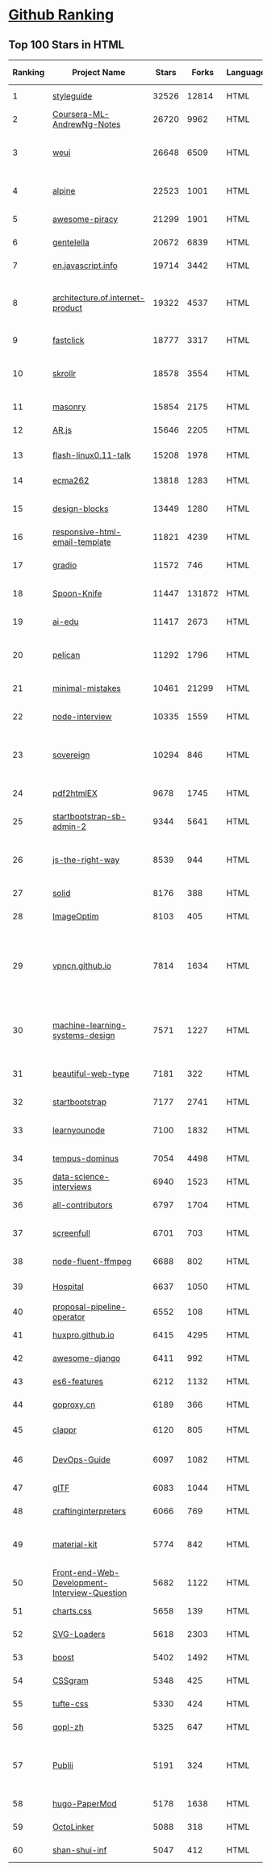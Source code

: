 [Github Ranking](../README.md)
==========

## Top 100 Stars in HTML

| Ranking | Project Name | Stars | Forks | Language | Open Issues | Description | Last Commit |
| ------- | ------------ | ----- | ----- | -------- | ----------- | ----------- | ----------- |
| 1 | [styleguide](https://github.com/google/styleguide) | 32526 | 12814 | HTML | 186 | Style guides for Google-originated open-source projects | 2022-12-29T00:30:13Z |
| 2 | [Coursera-ML-AndrewNg-Notes](https://github.com/fengdu78/Coursera-ML-AndrewNg-Notes) | 26720 | 9962 | HTML | 48 | 吴恩达老师的机器学习课程个人笔记 | 2022-04-29T02:47:58Z |
| 3 | [weui](https://github.com/Tencent/weui) | 26648 | 6509 | HTML | 41 | A UI library by WeChat official design team, includes the most useful widgets/modules in mobile web applications. | 2022-12-31T18:30:22Z |
| 4 | [alpine](https://github.com/alpinejs/alpine) | 22523 | 1001 | HTML | 0 | A rugged, minimal framework for composing JavaScript behavior in your markup.  | 2022-12-31T00:00:53Z |
| 5 | [awesome-piracy](https://github.com/Igglybuff/awesome-piracy) | 21299 | 1901 | HTML | 156 | A curated list of awesome warez and piracy links | 2023-01-01T21:49:49Z |
| 6 | [gentelella](https://github.com/ColorlibHQ/gentelella) | 20672 | 6839 | HTML | 32 | Free Bootstrap 4 Admin Dashboard Template | 2022-11-22T03:24:25Z |
| 7 | [en.javascript.info](https://github.com/javascript-tutorial/en.javascript.info) | 19714 | 3442 | HTML | 88 | Modern JavaScript Tutorial  | 2022-12-26T16:02:06Z |
| 8 | [architecture.of.internet-product](https://github.com/davideuler/architecture.of.internet-product) | 19322 | 4537 | HTML | 3 | 互联网公司技术架构，微信/淘宝/微博/腾讯/阿里/美团点评/百度/Google/Facebook/Amazon/eBay的架构，欢迎PR补充 | 2022-09-04T14:56:01Z |
| 9 | [fastclick](https://github.com/ftlabs/fastclick) | 18777 | 3317 | HTML | 212 | Polyfill to remove click delays on browsers with touch UIs | 2021-08-13T16:01:47Z |
| 10 | [skrollr](https://github.com/Prinzhorn/skrollr) | 18578 | 3554 | HTML | 243 | Stand-alone parallax scrolling library for mobile (Android + iOS) and desktop. No jQuery. Just plain JavaScript (and some love). | 2018-01-23T20:05:59Z |
| 11 | [masonry](https://github.com/desandro/masonry) | 15854 | 2175 | HTML | 63 | :love_hotel: Cascading grid layout plugin | 2021-10-03T09:17:12Z |
| 12 | [AR.js](https://github.com/jeromeetienne/AR.js) | 15646 | 2205 | HTML | 3 | Efficient Augmented Reality for the Web - 60fps on mobile! | 2022-12-07T23:32:13Z |
| 13 | [flash-linux0.11-talk](https://github.com/dibingfa/flash-linux0.11-talk) | 15208 | 1978 | HTML | 34 | 你管这破玩意叫操作系统源码 — 像小说一样品读 Linux 0.11 核心代码 | 2023-01-01T02:11:13Z |
| 14 | [ecma262](https://github.com/tc39/ecma262) | 13818 | 1283 | HTML | 290 | Status, process, and documents for ECMA-262 | 2022-12-31T13:11:55Z |
| 15 | [design-blocks](https://github.com/froala/design-blocks) | 13449 | 1280 | HTML | 25 | A set of 170+ Bootstrap based design blocks ready to be used to create clean modern websites. | 2022-06-22T05:08:03Z |
| 16 | [responsive-html-email-template](https://github.com/leemunroe/responsive-html-email-template) | 11821 | 4239 | HTML | 4 | A free simple responsive HTML email template | 2022-12-21T11:27:01Z |
| 17 | [gradio](https://github.com/gradio-app/gradio) | 11572 | 746 | HTML | 246 | Create UIs for your machine learning model in Python in 3 minutes | 2023-01-02T00:41:18Z |
| 18 | [Spoon-Knife](https://github.com/octocat/Spoon-Knife) | 11447 | 131872 | HTML | 1658 | This repo is for demonstration purposes only. | 2023-01-01T23:10:53Z |
| 19 | [ai-edu](https://github.com/microsoft/ai-edu) | 11417 | 2673 | HTML | 59 | AI education materials for Chinese students, teachers and IT professionals. | 2022-12-25T03:21:16Z |
| 20 | [pelican](https://github.com/getpelican/pelican) | 11292 | 1796 | HTML | 63 | Static site generator that supports Markdown and reST syntax. Powered by Python. | 2022-12-20T17:48:05Z |
| 21 | [minimal-mistakes](https://github.com/mmistakes/minimal-mistakes) | 10461 | 21299 | HTML | 19 | :triangular_ruler: Jekyll theme for building a personal site, blog, project documentation, or portfolio. | 2023-01-02T01:28:57Z |
| 22 | [node-interview](https://github.com/ElemeFE/node-interview) | 10335 | 1559 | HTML | 6 | How to pass the Node.js interview of ElemeFE. | 2020-10-19T03:29:22Z |
| 23 | [sovereign](https://github.com/sovereign/sovereign) | 10294 | 846 | HTML | 83 | A set of Ansible playbooks to build and maintain your own private cloud: email, calendar, contacts, file sync, IRC bouncer, VPN, and more. | 2022-12-11T09:26:37Z |
| 24 | [pdf2htmlEX](https://github.com/coolwanglu/pdf2htmlEX) | 9678 | 1745 | HTML | 231 | Convert PDF to HTML without losing text or format. | 2022-08-05T10:02:16Z |
| 25 | [startbootstrap-sb-admin-2](https://github.com/StartBootstrap/startbootstrap-sb-admin-2) | 9344 | 5641 | HTML | 60 | A free, open source, Bootstrap admin theme created by Start Bootstrap | 2022-12-02T20:02:48Z |
| 26 | [js-the-right-way](https://github.com/braziljs/js-the-right-way) | 8539 | 944 | HTML | 17 | An easy-to-read, quick reference for JS best practices, accepted coding standards, and links around the Web | 2021-10-31T10:32:14Z |
| 27 | [solid](https://github.com/solid/solid) | 8176 | 388 | HTML | 131 | Solid - Re-decentralizing the web (project directory) | 2022-08-24T14:54:37Z |
| 28 | [ImageOptim](https://github.com/ImageOptim/ImageOptim) | 8103 | 405 | HTML | 164 | GUI image optimizer for Mac | 2022-09-17T13:15:49Z |
| 29 | [vpncn.github.io](https://github.com/vpncn/vpncn.github.io) | 7814 | 1634 | HTML | 39 | 2022中国翻墙软件VPN推荐以及科学上网避坑，稳定好用。对比SSR机场、蓝灯、V2ray、老王VPN、VPS搭建梯子等科学上网与翻墙软件，中国最新科学上网翻墙梯子VPN下载推荐。 | 2022-12-09T14:57:30Z |
| 30 | [machine-learning-systems-design](https://github.com/chiphuyen/machine-learning-systems-design) | 7571 | 1227 | HTML | 7 | A booklet on machine learning systems design with exercises. NOT the repo for the book "Designing Machine Learning Systems" | 2022-11-28T08:13:53Z |
| 31 | [beautiful-web-type](https://github.com/ubuwaits/beautiful-web-type) | 7181 | 322 | HTML | 3 | In-depth guide to the best open-source typefaces: https://beautifulwebtype.com | 2022-05-31T09:10:41Z |
| 32 | [startbootstrap](https://github.com/BlackrockDigital/startbootstrap) | 7177 | 2741 | HTML | 3 | A library of free and open source Bootstrap themes and templates | 2020-10-12T20:57:37Z |
| 33 | [learnyounode](https://github.com/workshopper/learnyounode) | 7100 | 1832 | HTML | 103 | Learn You The Node.js For Much Win! An intro to Node.js via a set of self-guided workshops. | 2021-12-04T20:27:04Z |
| 34 | [tempus-dominus](https://github.com/Eonasdan/tempus-dominus) | 7054 | 4498 | HTML | 21 | A powerful Date/time picker widget. | 2022-12-29T15:20:19Z |
| 35 | [data-science-interviews](https://github.com/alexeygrigorev/data-science-interviews) | 6940 | 1523 | HTML | 5 | Data science interview questions and answers | 2022-12-26T09:57:06Z |
| 36 | [all-contributors](https://github.com/all-contributors/all-contributors) | 6797 | 1704 | HTML | 45 | ✨ Recognize all contributors, not just the ones who push code ✨ | 2022-12-27T21:48:42Z |
| 37 | [screenfull](https://github.com/sindresorhus/screenfull) | 6701 | 703 | HTML | 15 | Simple wrapper for cross-browser usage of the JavaScript Fullscreen API | 2022-07-08T13:02:03Z |
| 38 | [node-fluent-ffmpeg](https://github.com/fluent-ffmpeg/node-fluent-ffmpeg) | 6688 | 802 | HTML | 293 | A fluent API to FFMPEG (http://www.ffmpeg.org) | 2022-10-07T22:05:00Z |
| 39 | [Hospital](https://github.com/open-power-workgroup/Hospital) | 6637 | 1050 | HTML | 43 | OpenPower工作组收集汇总的医院开放数据 | 2020-10-27T03:02:37Z |
| 40 | [proposal-pipeline-operator](https://github.com/tc39/proposal-pipeline-operator) | 6552 | 108 | HTML | 25 | A proposal for adding a useful pipe operator to JavaScript. | 2022-11-14T23:37:46Z |
| 41 | [huxpro.github.io](https://github.com/Huxpro/huxpro.github.io) | 6415 | 4295 | HTML | 104 | My Blog / Jekyll Themes / PWA | 2022-12-30T08:15:02Z |
| 42 | [awesome-django](https://github.com/wsvincent/awesome-django) | 6411 | 992 | HTML | 1 | A curated list of awesome things related to Django | 2022-12-09T10:17:02Z |
| 43 | [es6-features](https://github.com/rse/es6-features) | 6212 | 1132 | HTML | 16 | ECMAScript 6: Feature Overview & Comparison | 2020-11-21T17:25:58Z |
| 44 | [goproxy.cn](https://github.com/goproxy/goproxy.cn) | 6189 | 366 | HTML | 1 | The most trusted Go module proxy in China. | 2022-08-04T09:17:02Z |
| 45 | [clappr](https://github.com/clappr/clappr) | 6120 | 805 | HTML | 21 | :clapper: An extensible media player for the web. | 2022-12-08T23:27:28Z |
| 46 | [DevOps-Guide](https://github.com/Tikam02/DevOps-Guide) | 6097 | 1082 | HTML | 5 |  DevOps Guide - Development to Production all configurations with basic notes to debug efficiently. | 2022-12-13T14:13:31Z |
| 47 | [glTF](https://github.com/KhronosGroup/glTF) | 6083 | 1044 | HTML | 143 | glTF – Runtime 3D Asset Delivery | 2022-12-27T18:06:29Z |
| 48 | [craftinginterpreters](https://github.com/munificent/craftinginterpreters) | 6066 | 769 | HTML | 64 | Repository for the book "Crafting Interpreters" | 2022-12-30T20:25:34Z |
| 49 | [material-kit](https://github.com/creativetimofficial/material-kit) | 5774 | 842 | HTML | 19 |  Free and Open Source UI Kit for Bootstrap 5, React, Vue.js, React Native and Sketch based on Google's Material Design | 2022-06-23T14:01:29Z |
| 50 | [Front-end-Web-Development-Interview-Question](https://github.com/paddingme/Front-end-Web-Development-Interview-Question) | 5682 | 1122 | HTML | 9 | 前端开发面试题大收集，前端面试集锦 :heart: :gift_heart: :cupid: | 2021-10-13T07:10:48Z |
| 51 | [charts.css](https://github.com/ChartsCSS/charts.css) | 5658 | 139 | HTML | 18 | Open source CSS framework for data visualization. | 2022-12-25T16:20:29Z |
| 52 | [SVG-Loaders](https://github.com/SamHerbert/SVG-Loaders) | 5618 | 2303 | HTML | 5 | Loading icons and small animations built with pure SVG. | 2022-02-03T09:39:41Z |
| 53 | [boost](https://github.com/boostorg/boost) | 5402 | 1492 | HTML | 72 | Super-project for modularized Boost | 2023-01-02T01:00:03Z |
| 54 | [CSSgram](https://github.com/una/CSSgram) | 5348 | 425 | HTML | 33 | CSS library for Instagram filters | 2021-08-01T08:43:49Z |
| 55 | [tufte-css](https://github.com/edwardtufte/tufte-css) | 5330 | 424 | HTML | 10 | Style your webpage like Edward Tufte’s handouts. | 2021-09-19T22:02:49Z |
| 56 | [gopl-zh](https://github.com/golang-china/gopl-zh) | 5325 | 647 | HTML | 17 | :books: Go语言圣经中文版 | 2022-10-23T23:50:37Z |
| 57 | [Publii](https://github.com/GetPublii/Publii) | 5191 | 324 | HTML | 131 |  Publii is a desktop-based CMS for Windows, Mac and Linux that makes creating static websites fast and hassle-free, even for beginners. | 2022-12-13T22:07:44Z |
| 58 | [hugo-PaperMod](https://github.com/adityatelange/hugo-PaperMod) | 5178 | 1638 | HTML | 33 |  A fast, clean, responsive Hugo theme. | 2022-12-28T07:33:23Z |
| 59 | [OctoLinker](https://github.com/OctoLinker/OctoLinker) | 5088 | 318 | HTML | 42 | OctoLinker — Links together, what belongs together | 2022-12-26T12:10:22Z |
| 60 | [shan-shui-inf](https://github.com/LingDong-/shan-shui-inf) | 5047 | 412 | HTML | 10 | Procedurally generated Chinese landscape painting. | 2018-12-11T00:19:08Z |

